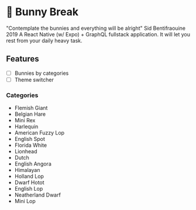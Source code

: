 # 🐰 Bunny Break

"Contemplate the bunnies and everything will be alright" Sid Bentifraouine 2019
A React Native (w/ Expo) + GraphQL fullstack application. It will let you rest from your daily heavy task.

## Features

- [ ] Bunnies by categories
- [ ] Theme switcher

### Categories

- Flemish Giant
- Belgian Hare
- Mini Rex
- Harlequin
- American Fuzzy Lop
- English Spot
- Florida White
- Lionhead
- Dutch
- English Angora
- Himalayan
- Holland Lop
- Dwarf Hotot
- English Lop
- Neatherland Dwarf
- Mini Lop
